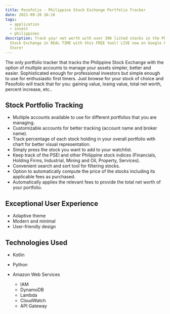 ```yaml
---
title: Pesofolio - Philippine Stock Exchange Portfolio Tracker
date: 2021-09-28 16:16
tags:
  - application
  - invest
  - philippines
description: Track your net worth with over 300 listed stocks in the Philippine
  Stock Exchange in REAL TIME with this FREE tool! LIVE now on Google Play
  Store!
---
```

The only portfolio tracker that tracks the Philippine Stock Exchange with the option of multiple accounts to manage your assets simpler, better and easier. Sophisticated enough for professional investors but simple enough to use for enthusiastic first timers. Just browse for your stock of choice and Pesofolio will track that for you: gaining value, losing value, total net worth, percent increase, etc..

## Stock Portfolio Tracking

* Multiple accounts available to use for different portfolios that you are managing.
* Customizable accounts for better tracking (account name and broker name).
* Track percentage of each stock holding in your overall portfolio with chart for better visual representation.
* Simply press the stock you want to add to your watchlist.
* Keep track of the PSEI and other Philippine stock indices (Financials, Holding Firms, Industrial, Mining and Oil, Property, Services).
* Convenient search and sort tool for filtering stocks.
* Option to automatically compute the price of the stocks including its applicable fees as purchased.
* Automatically applies the relevant fees to provide the total net worth of your portfolio.

## Exceptional User Experience

* Adaptive theme
* Modern and minimal
* User-friendly design

## Technologies Used

* Kotlin
* Python
* Amazon Web Services 

  * IAM
  * DynamoDB
  * Lambda
  * CloudWatch
  * API Gateway